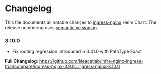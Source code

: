 # Changelog

This file documents all notable changes to [ingress-nginx](https://github.com/ideacatlab/infra-nginx-ingress-trial) Helm Chart. The release numbering uses [semantic versioning](http://semver.org).

### 3.10.0

* Fix routing regression introduced in 0.41.0 with PathType Exact

**Full Changelog**: https://github.com/ideacatlab/infra-nginx-ingress-trial/compare/ingress-nginx-3.9.0...ingress-nginx-3.10.0
